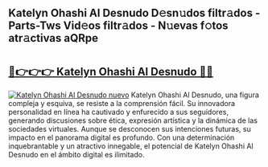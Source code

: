 ## Katelyn Ohashi Al Desnudo D𝚎sn𝚞dos filtr𝚊dos - Parts-Tws Vid𝚎os filtr𝚊dos - N𝚞evas f𝚘tos atr𝚊ctivas aQRpe

# <h2><a href="http://mb0gu8.tromn.icu/?c=Katelyn+Ohashi+Al+Desnudo">🔗👉👉👉 Katelyn Ohashi Al Desnudo 🔗🔗</a></h2>

[![Katelyn Ohashi Al Desnudo nuevo](https://i.imgur.com/pEAQMta.gif)](http://mb0gu8.tromn.icu/?c=Katelyn+Ohashi+Al+Desnudo)
Katelyn Ohashi Al Desnudo, una figura compleja y esquiva, se resiste a la comprensión fácil. Su innovadora personalidad en línea ha cautivado y enfurecido a sus seguidores, generando discusiones sobre ética, expresión artística y la dinámica de las sociedades virtuales. Aunque se desconocen sus intenciones futuras, su impacto en el panorama digital es profundo. Con una determinación inquebrantable y un atractivo innegable, el potencial de Katelyn Ohashi Al Desnudo en el ámbito digital es ilimitado.

